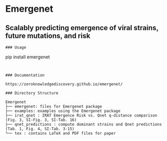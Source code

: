 # Emergenet

## Scalably predicting emergence of viral strains, future mutations, and risk

```
### Usage

```
pip install emergenet
```


### Documentation

https://zeroknowledgediscovery.github.io/emergenet/

### Directory Structure

Emergenet
├── emergenet: files for Emergenet package
├── examples: examples using the Emergenet package
├── irat_qnet : IRAT Emergence Risk vs. Qnet q-distance comparison (Fig. 3, SI-Fig. 3, SI-Tab. 16)
├── qnet_predictions : compute dominant strains and Qnet predictions (Tab. 1, Fig. 4, SI-Tab. 3-15)
└── tex : contains LaTeX and PDF files for paper
```
